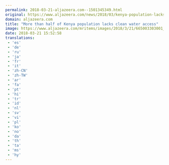 ```yaml
---
permalink: 2018-03-21-aljazeera.com--1501345349.html
original: https://www.aljazeera.com/news/2018/03/kenya-population-lacks-clean-water-access-180321130852714.html
domain: aljazeera.com
title: "More than half of Kenya population lacks clean water access"
image: https://www.aljazeera.com/mritems/images/2018/3/21/665003303001_5755532343001_5755490558001-th.jpg
date: 2018-03-21 15:52:58
translations: 
 - 'es'
 - 'de'
 - 'ru'
 - 'ja'
 - 'fr'
 - 'it'
 - 'zh-CN'
 - 'zh-TW'
 - 'ar'
 - 'fa'
 - 'pt'
 - 'hi'
 - 'tr'
 - 'id'
 - 'nl'
 - 'sv'
 - 'vi'
 - 'pl'
 - 'ko'
 - 'no'
 - 'da'
 - 'th'
 - 'ta'
 - 'ms'
 - 'hy'
---
```



